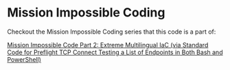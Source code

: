 
# Mission Impossible Coding

Checkout the Mission Impossible Coding series that this code is a part of: 

[Mission Impossible Code Part 2: Extreme Multilingual IaC (via Standard Code for Preflight TCP Connect Testing a List of Endpoints in Both Bash and PowerShell)](https://cloudywindows.io/post/mission-impossible-code-part-2-extreme-multilingual-iac-via-standard-code-for-preflight-tcp-connect-testing-a-list-of-endpoints-in-both-bash-and-powershell/)
